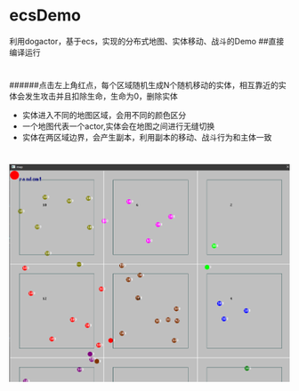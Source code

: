 # ecsDemo
利用dogactor，基于ecs，实现的分布式地图、实体移动、战斗的Demo
##直接编译运行

#

######点击左上角红点，每个区域随机生成N个随机移动的实体，相互靠近的实体会发生攻击并且扣除生命，生命为0，删除实体
- 实体进入不同的地图区域，会用不同的颜色区分
- 一个地图代表一个actor,实体会在地图之间进行无缝切换
- 实体在两区域边界，会产生副本，利用副本的移动、战斗行为和主体一致
# <img align="right" src="https://github.com/wwj31/ecsDemo/raw/master/assets/demo.jpg" alt="map Demo" title="map Demo" />
